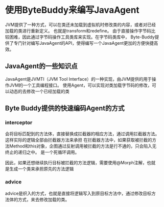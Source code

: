 # 使用ByteBuddy来编写JavaAgent

JVM提供了一种方式，可以在类还未加载到虚拟机时修改类的内容，或者对已经加载的类进行重新定义。
也就是transform和redefine。
由于直接操作字节码比较困难，因此通过字节码操作工具类库来实现。在字节码类库中，
Byte-Buddy提供了专门针对编写JavaAgent的API，使得编写一个JavaAgent更加的方便快捷高效。

## JavaAgent的一些知识点

JavaAgent是JVMTI（JVM Tool Interface）的一种实现，由JVM提供的用于操作JVM的一个工具编程接口。
使用Agent，可以实现对类加载字节码的修改，可以动态的去修改一个已经加载的类

## Byte Buddy提供的快速编码Agent的方式

### interceptor 
会将目标匹配到的方法体，直接替换成拦截器的相应方法，通过调用拦截器方法。
这样实际的逻辑全部由拦截器方法来承担
在拦截器方法中，如果获取被拦截的方法Method和this对象，企图通过反射调用被拦截的方法是行不通的，只会陷入无终止的递归之中。
是一个死循环调用。

因此，如果还想继续执行目标被拦截的方法逻辑，需要使用@Morph注解，也就是生成一个类来承担原先的方法逻辑


### advice
advice是织入的方式，也就是直接将逻辑写入到原目标方法中，通过修改目标方法体的方式，来去修改加载的类。

